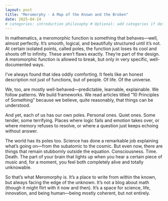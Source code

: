 ```yaml
---
layout: post
title: "Meromorphy - A Map of the Known and the Broken"
date: 2025-04-24
# categories: introduction philosophy # Optional: add categories if desired
---
```


In mathematics, a meromorphic function is something that behaves—well, almost perfectly. It’s smooth, logical, and beautifully structured until it’s not. At certain isolated points, called poles, the function just loses its cool and shoots off to infinity. These aren’t flaws exactly. They’re part of the design. A meromorphic function is allowed to break, but only in very specific, well-documented ways.

I’ve always found that idea oddly comforting. It feels like an honest description not just of functions, but of people. Of life. Of the universe.

We, too, are mostly well-behaved—predictable, learnable, explainable. We follow patterns. We build frameworks. We read articles titled “10 Principles of Something” because we believe, quite reasonably, that things can be understood.

And yet, each of us has our own poles.
Personal ones. Quiet ones. Some tender, some terrifying.
Places where logic fails and emotion takes over, or where memory refuses to resolve, or where a question just keeps echoing without answer.

The world has its poles too. Science has done a remarkable job explaining what’s going on—from the subatomic to the cosmic. But even now, there are things that remain stubbornly outside the equation. Consciousness. Time. Death. The part of your brain that lights up when you hear a certain piece of music and, for a moment, you feel both completely alive and totally unknowable.

So that’s what Meromorphy is. It’s a place to write from within the known, but always facing the edge of the unknown. It’s not a blog about math (though it might flirt with it now and then). It’s a space for science, life, innovation, and being human—being mostly coherent, but not entirely.

